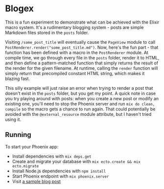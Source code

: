 # Blogex

This is a fun experiment to demonstrate what can be achieved with the Elixir macro system. It's
a rudimentary blogging system - posts are simple Markdown files stored in the `posts` folder.

Visiting `/some_post_title` will eventually cause the `PageView` module to call
`PostRenderer.render("some_post_title.md")`. Now, here's the fun part - that function has been
defined with a macro in the `PostRenderer` module. At compile time, we go through every file in the
`posts` folder, render it to HTML, and then define a pattern-matched function that simply returns
the result of the render for the given filename. At runtime, calling the `render` function will
simply return that precompiled constant HTML string, which makes it blazing fast.

This silly example will just raise an error when trying to render a post that doesn't exist in the
`posts` folder, but you get my point. A quick note in case you try playing around with posts: when
you create a new post or modify an existing one, you'll need to stop the Phoenix server and run
`mix do clean, compile` so the macro gets a chance to run again. That could potentially be avoided
with the `@external_resource` module attribute, but I haven't tried using it.


## Running

To start your Phoenix app:

  * Install dependencies with `mix deps.get`
  * Create and migrate your database with `mix ecto.create && mix ecto.migrate`
  * Install Node.js dependencies with `npm install`
  * Start Phoenix endpoint with `mix phoenix.server`
  * Visit [a sample blog post](http://localhost:4000/piping)
